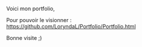 Voici mon portfolio,

Pour pouvoir le visionner :  https://github.com/LoryndaL/Portfolio/Portfolio.html

Bonne visite ;)
